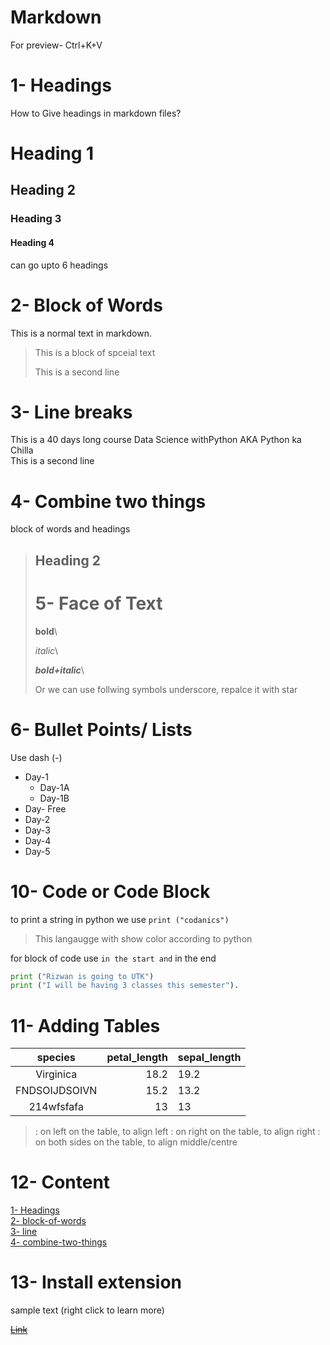 # Markdown
For preview- Ctrl+K+V
# 1- Headings
How to Give headings in markdown files?

# Heading 1
## Heading 2
### Heading 3
#### Heading 4
can go upto 6 headings

# 2- Block of Words

This is a normal text in markdown.

> This is a block of spceial text
>
> This is a second line


# 3- Line breaks

This is a 40 days long course Data Science withPython AKA Python ka Chilla\
This is a second line

# 4- Combine two things

block of words and headings

> ## Heading 2
>
> # 5- Face of Text
>
> **bold**\
> 
> *italic*\
> 
> ***bold+italic***\
>
> Or we can use follwing symbols
> underscore, repalce it with star
>
# 6- Bullet Points/ Lists
Use dash (-)
- Day-1
  - Day-1A
  - Day-1B
- Day- Free
- Day-2
- Day-3
- Day-4
- Day-5


# 10- Code or Code Block
to print a string in python we use `print ("codanics")`
>This langaugge with show color according to python

for block of code use ``` in the start and ``` in the end
```python
print ("Rizwan is going to UTK")
print ("I will be having 3 classes this semester").
```
# 11- Adding Tables
| **species** | **petal_length** | **sepal_length**|
|:--------:|-----------:|:-----------|
|Virginica|18.2|19.2|
|FNDSOIJDSOIVN|15.2|13.2|
|214wfsfafa|13|13|
>: on left on the table, to align left
>: on right on the table, to align right
>: on both sides on the table, to align middle/centre

# 12- Content
[1- Headings](#1--headings)\
[2- block-of-words](#2--block-of-words)\
[3- line](#3--line-breaks)\
[4- combine-two-things](#4--combine-two-things)

[](#)
# 13- Install extension
sample text (right click to learn more)

~~[Link](https://myutk.utk.edu/Home.aspx)~~
